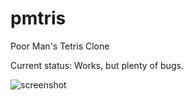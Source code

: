 pmtris
======

Poor Man's Tetris Clone 

Current status: Works, but plenty of bugs.

![screenshot](https://github.com/mhearse/pmtris/blob/master/screenshots/pmtris.png)

